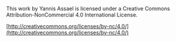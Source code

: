 This work by Yannis Assael is licensed under a Creative Commons Attribution-NonCommercial 4.0 International License. 

[http://creativecommons.org/licenses/by-nc/4.0/](http://creativecommons.org/licenses/by-nc/4.0/)
